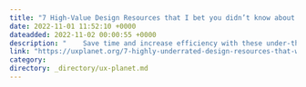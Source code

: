 ```yaml
---
title: "7 High-Value Design Resources that I bet you didn’t know about."
date: 2022-11-01 11:52:10 +0000
dateadded: 2022-11-02 00:00:55 +0000
description: "    Save time and increase efficiency with these under-the-radar design tools.  Continue reading on UX Planet »  "
link: "https://uxplanet.org/7-highly-underrated-design-resources-that-will-exponentially-speed-up-your-workflow-ecc1eed42146?source=rss----819cc2aaeee0---4"
category:
directory: _directory/ux-planet.md
---
```

